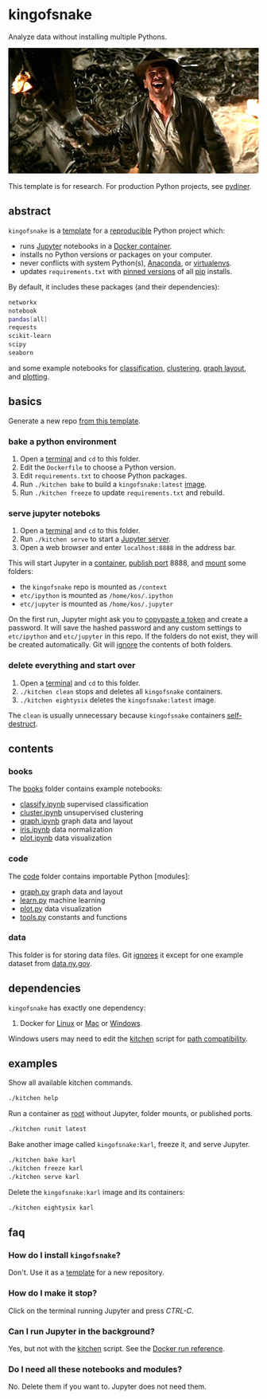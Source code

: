 # kingofsnake

Analyze data without installing multiple Pythons.

<img
  alt="snakepit"
  src="https://raw.githubusercontent.com/samkennerly/posters/master/kingofsnake.jpeg"
  title="Asps. Very dangerous.">

This template is for research. For production Python projects, see [pydiner].

[pydiner]: https://github.com/samkennerly/pydiner/

## abstract

`kingofsnake` is a [template] for a [reproducible] Python project which:

- runs [Jupyter] notebooks in a [Docker container].
- installs no Python versions or packages on your computer.
- never conflicts with system Python(s), [Anaconda], or [virtualenvs].
- updates `requirements.txt` with [pinned versions] of all [pip] installs.

By default, it includes these packages (and their dependencies):
```sh
networkx
notebook
pandas[all]
requests
scikit-learn
scipy
seaborn
```
and some example notebooks for [classification], [clustering], [graph layout], and [plotting].

[template]: https://help.github.com/en/articles/creating-a-repository-from-a-template
[reproducible]: https://en.wikipedia.org/wiki/Replication_crisis
[Jupyter]: https://jupyter.org/
[Docker container]: https://docs.docker.com/develop/
[Anaconda]: https://www.anaconda.com/
[virtualenvs]: https://virtualenv.pypa.io/en/latest/
[pinned versions]: https://pip.pypa.io/en/stable/user_guide/#pinned-version-numbers
[pip]: https://pip.pypa.io/en/stable/
[classification]: books/classify.ipynb
[clustering]: books/cluster.ipynb
[graph layout]: books/graph.ipynb
[plotting]: books/plot.ipynb

## basics

Generate a new repo [from this template].

### bake a python environment

1. Open a [terminal] and `cd` to this folder.
1. Edit the `Dockerfile` to choose a Python version.
1. Edit `requirements.txt` to choose Python packages.
1. Run `./kitchen bake` to build a `kingofsnake:latest` [image].
1. Run `./kitchen freeze` to update `requirements.txt` and rebuild.

### serve jupyter noteboks

1. Open a [terminal] and `cd` to this folder.
1. Run `./kitchen serve` to start a [Jupyter server].
1. Open a web browser and enter `localhost:8888` in the address bar.

This will start Jupyter in a [container], [publish port] 8888, and [mount] some folders:

- the `kingofsnake` repo is mounted as `/context`
- `etc/ipython` is mounted as `/home/kos/.ipython`
- `etc/jupyter` is mounted as `/home/kos/.jupyter`

On the first run, Jupyter might ask you to [copypaste a token] and create a password. It will save the hashed password and any custom settings to `etc/ipython` and `etc/jupyter` in this repo. If the folders do not exist, they will be created automatically. Git will [ignore] the contents of both folders.

### delete everything and start over

1. Open a [terminal] and `cd` to this folder.
1. `./kitchen clean` stops and deletes all `kingofsnake` containers.
1. `./kitchen eightysix` deletes the `kingofsnake:latest` image.

The `clean` is usually unnecessary because `kingofsnake` containers [self-destruct].

[from this template]: https://help.github.com/en/articles/creating-a-repository-from-a-template
[image]: https://docs.docker.com/engine/reference/commandline/images/
[terminal]: https://en.wikipedia.org/wiki/Command-line_interface
[Jupyter server]: https://jupyter-server.readthedocs.io/en/latest/index.html
[container]: https://docs.docker.com/engine/reference/run/
[publish port]: https://docs.docker.com/network/
[mount]: https://docs.docker.com/storage/bind-mounts/
[copypaste a token]: https://jupyter-server.readthedocs.io/en/stable/operators/security.html
[ignore]: https://git-scm.com/docs/gitignore
[from this template]: https://help.github.com/en/articles/creating-a-repository-from-a-template
[self-destruct]: https://docs.docker.com/engine/reference/run/#clean-up---rm

## contents

### books

The [books] folder contains example notebooks:

- [classify.ipynb] supervised classification
- [cluster.ipynb] unsupervised clustering
- [graph.ipynb] graph data and layout
- [iris.ipynb] data normalization
- [plot.ipynb] data visualization

### code

The [code] folder contains importable Python [modules]:

- [graph.py] graph data and layout
- [learn.py] machine learning
- [plot.py] data visualization
- [tools.py] constants and functions

### data

This folder is for storing data files. Git [ignores] it except for one example dataset from [data.ny.gov].

[books]: books
[classify.ipynb]: books/classify.ipynb
[cluster.ipynb]: books/cluster.ipynb
[graph.ipynb]: books/graph.ipynb
[iris.ipynb]: books/iris.ipynb
[plot.ipynb]: books/plot.ipynb
[code]: code
[graph.py]: code/graph.py
[learn.py]: code/learn.py
[plot.py]: code/plot.py
[tools.py]: code/tools.py
[ignores]: https://git-scm.com/docs/gitignore
[data.ny.gov]: https://data.ny.gov/Energy-Environment/Electric-Generation-By-Fuel-Type-GWh-Beginning-196/h4gs-8qnu

## dependencies

`kingofsnake` has exactly one dependency:

1. Docker for [Linux] or [Mac] or [Windows].

Windows users may need to edit the [kitchen] script for [path compatibility].

[Linux]: https://docs.docker.com/install/
[Mac]: https://docs.docker.com/docker-for-mac/install/
[Windows]: https://docs.docker.com/docker-for-windows/
[kitchen]: kitchen
[path compatibility]: https://en.wikipedia.org/wiki/Path_(computing)#MS-DOS/Microsoft_Windows_style

## examples

Show all available kitchen commands.
```sh
./kitchen help
```
Run a container as [root] without Jupyter, folder mounts, or published ports.
```sh
./kitchen runit latest
```
Bake another image called `kingofsnake:karl`, freeze it, and serve Jupyter.
```sh
./kitchen bake karl
./kitchen freeze karl
./kitchen serve karl
```
Delete the `kingofsnake:karl` image and its containers:
```sh
./kitchen eightysix karl
```

[root]: https://en.wikipedia.org/wiki/Superuser

## faq

### How do I install `kingofsnake`?

Don't. Use it as a [template] for a new repository.

### How do I make it stop?

Click on the terminal running Jupyter and press *CTRL-C*.

### Can I run Jupyter in the background?

Yes, but not with the [kitchen] script. See the [Docker run reference].

### Do I need all these notebooks and modules?

No. Delete them if you want to. Jupyter does not need them.

[template]: https://help.github.com/en/articles/creating-a-repository-from-a-template
[kitchen]: kitchen
[Docker run reference]: https://docs.docker.com/engine/reference/run/
